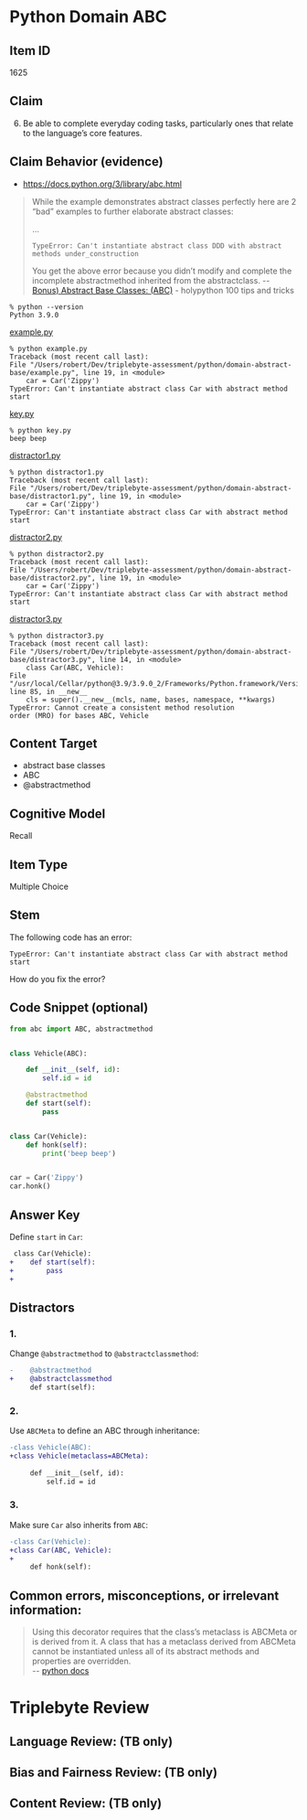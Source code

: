 # Python Domain ABC

## Item ID
1625

## Claim
6. Be able to complete everyday coding tasks, particularly ones that relate to the language’s core features.


## Claim Behavior (evidence)

* https://docs.python.org/3/library/abc.html

> While the example demonstrates abstract classes perfectly here are 2 “bad” examples to further elaborate abstract classes:
>
> ...
>
>     TypeError: Can't instantiate abstract class DDD with abstract methods under_construction
>
> You get the above error because you didn’t modify and complete the incomplete abstractmethod inherited from the abstractclass.
> -- [Bonus) Abstract Base Classes: (ABC)](https://holypython.com/100-python-tips-tricks/) - holypython 100 tips and tricks

    % python --version
    Python 3.9.0

[example.py](example.py)

    % python example.py 
    Traceback (most recent call last):
    File "/Users/robert/Dev/triplebyte-assessment/python/domain-abstract-base/example.py", line 19, in <module>
        car = Car('Zippy')
    TypeError: Can't instantiate abstract class Car with abstract method start

[key.py](key.py)

    % python key.py 
    beep beep

[distractor1.py](distractor1.py)

    % python distractor1.py 
    Traceback (most recent call last):
    File "/Users/robert/Dev/triplebyte-assessment/python/domain-abstract-base/distractor1.py", line 19, in <module>
        car = Car('Zippy')
    TypeError: Can't instantiate abstract class Car with abstract method start

[distractor2.py](distractor2.py)

    % python distractor2.py 
    Traceback (most recent call last):
    File "/Users/robert/Dev/triplebyte-assessment/python/domain-abstract-base/distractor2.py", line 19, in <module>
        car = Car('Zippy')
    TypeError: Can't instantiate abstract class Car with abstract method start

[distractor3.py](distractor3.py)

    % python distractor3.py 
    Traceback (most recent call last):
    File "/Users/robert/Dev/triplebyte-assessment/python/domain-abstract-base/distractor3.py", line 14, in <module>
        class Car(ABC, Vehicle):
    File "/usr/local/Cellar/python@3.9/3.9.0_2/Frameworks/Python.framework/Versions/3.9/lib/python3.9/abc.py", line 85, in __new__
        cls = super().__new__(mcls, name, bases, namespace, **kwargs)
    TypeError: Cannot create a consistent method resolution
    order (MRO) for bases ABC, Vehicle

## Content Target
* abstract base classes
* ABC
* @abstractmethod

## Cognitive Model
Recall

## Item Type
Multiple Choice

## Stem

The following code has an error:
```
TypeError: Can't instantiate abstract class Car with abstract method start
```

How do you fix the error?

## Code Snippet (optional)
```python
from abc import ABC, abstractmethod


class Vehicle(ABC):

    def __init__(self, id):
        self.id = id

    @abstractmethod
    def start(self):
        pass


class Car(Vehicle):
    def honk(self):
        print('beep beep')


car = Car('Zippy')
car.honk()

```

## Answer Key
Define `start` in `Car`:
```diff
 class Car(Vehicle):
+    def start(self):
+        pass
+
```

## Distractors

### 1.
Change `@abstractmethod` to `@abstractclassmethod`:
```diff
-    @abstractmethod
+    @abstractclassmethod
     def start(self):
```

### 2.
Use `ABCMeta` to define an ABC through inheritance:
```diff
-class Vehicle(ABC):
+class Vehicle(metaclass=ABCMeta):
 
     def __init__(self, id):
         self.id = id
```

### 3.
Make sure `Car` also inherits from `ABC`:
```diff
-class Car(Vehicle):
+class Car(ABC, Vehicle):
+
     def honk(self):
```

## Common errors, misconceptions, or irrelevant information:
> Using this decorator requires that the class’s metaclass is ABCMeta or is derived from it. A class that has a metaclass derived from ABCMeta cannot be instantiated unless all of its abstract methods and properties are overridden.  
> -- [python docs](https://docs.python.org/3/library/abc.html#abc.abstractmethod)

# Triplebyte Review


## Language Review: (TB only)


## Bias and Fairness Review: (TB only)


## Content Review: (TB only)

